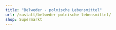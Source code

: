 ```yaml
---
title: "Belweder - polnische Lebensmittel"
url: /rastatt/belweder-polnische-lebensmittel/
shop: Supermarkt
---
```

